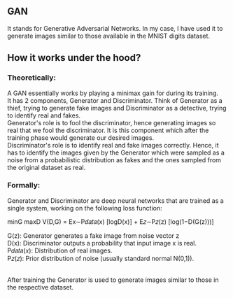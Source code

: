 ## GAN

It stands for Generative Adversarial Networks. In my case, I have used it to generate images similar to those available in the MNIST digits dataset.

## How it works under the hood?

### Theoretically:

A GAN essentially works by playing a minimax gain for during its training.
<br/>
It has 2 components, Generator and Discriminator. Think of Generator as a thief, trying to generate fake images and Discriminator as a detective, trying to identify real and fakes.
<br/>
Generator's role is to fool the discriminator, hence generating images so real that we fool the discriminator. It is this component which after the training phase would generate our desired images.
<br/>
Discriminator's role is to identify real and fake images correctly. Hence, it has to identify the images given by the Generator which were sampled as a noise from a probabilistic distribution as fakes and the ones sampled from the original dataset as real.

### Formally:

Generator and Discriminator are deep neural networks that are trained as a single system, working on the following loss function:

minG maxD V(D,G)    =    Ex∼P𝑑𝑎𝑡𝑎(x) [logD(x)]  +  E𝑧∼P𝑧(z) [log(1−D(G(z)))]

G(z): Generator generates a fake image from noise vector z
<br/>
D(x): Discriminator outputs a probability that input image x is real.
<br/>
P𝑑𝑎𝑡𝑎(𝑥): Distribution of real images. 
<br/>
P𝑧(𝑧): Prior distribution of noise (usually standard normal N(0,1)).
<br/>
<br/>



After training the Generator is used to generate images similar to those in the respective dataset.

